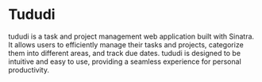 # Tududi

tududi is a task and project management web application built with Sinatra. It allows users to efficiently manage their tasks and projects, categorize them into different areas, and track due dates. tududi is designed to be intuitive and easy to use, providing a seamless experience for personal productivity.
